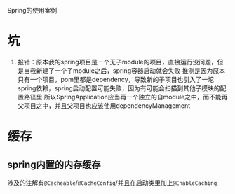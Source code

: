 Spring的使用案例

# 坑
1. 报错：原本我的spring项目是一个无子module的项目，直接运行没问题，但是当我新建了一个子module之后，spring容器启动就会失败
推测是因为原本只有一个项目，pom里都是dependency，导致新的子项目也引入了一坨spring依赖，spring启动配置可能失败，因为有可能会扫描到其他子模块的配置路径里
所以SpringApplication应当再一个独立的自module之中，而不能再父项目之中，并且父项目也应该使用dependencyManagement

# 缓存

## spring内置的内存缓存
涉及的注解有`@Cacheable`/`@CacheConfig`/并且在启动类里加上`@EnableCaching`
